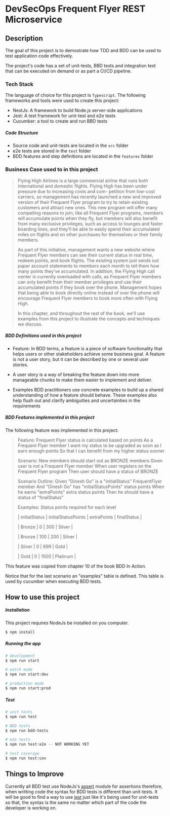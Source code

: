 # DevSecOps Frequent Flyer REST Microservice

## Description

The goal of this project is to demostrate how TDD and BDD can be used to test application code effectively.

The project's code has a set of unit-tests, BBD tests and integration test that can be executed on demand or as part a CI/CD pipeline.

### Tech Stack

The language of choice for this project is `Typescript`. The following frameworks and tools were used to create this project:

- NestJs: A framework to build Node.js server-side applications
- Jest: A test framework for unit-test and e2e tests
- Cucumber: a tool to create and run BBD tests

##### Code Structure

- Source code and unit-tests are located in the `src` folder
- e2e tests are stored in the `test` folder
- BDD features and step definitions are located in the `features` folder

### Business Case used to in this project

> Flying High Airlines is a large commercial airline that runs both international and domestic flights. Flying High has been under pressure due to increasing costs and com- petition from low-cost carriers, so management has recently launched a new and improved version of their Frequent Flyer program to try to retain existing customers and attract new ones. This new program will offer many compelling reasons to join; like all Frequent Flyer programs, members will accumulate points when they fly, but members will also benefit from many exclusive privileges, such as access to lounges and faster boarding lines, and they’ll be able to easily spend their accumulated miles on flights and on other purchases for themselves or their family members.
>
> As part of this initiative, management wants a new website where Frequent Flyer members can see their current status in real time, redeem points, and book flights. The existing system just sends out paper account statements to members each month to tell them how many points they’ve accumulated. In addition, the Flying High call center is currently overloaded with calls, as Frequent Flyer members can only benefit from their member privileges and use their accumulated points if they book over the phone. Management hopes that being able to book directly online instead of over the phone will encourage Frequent Flyer members to book more often with Flying High.
>
> In this chapter, and throughout the rest of the book, we’ll use examples from this project to illustrate the concepts and techniques we discuss.

##### BDD Definitions used in this project

- Feature: In BDD terms, a feature is a piece of software functionality that helps users or other stakeholders achieve some business goal. A feature is not a user story, but it can be described by one or several user stories.

- A user story is a way of breaking the feature down into more manageable chunks to make them easier to implement and deliver.

- Examples BDD practitioners use concrete examples to build up a shared understanding of how a feature should behave. These examples also help flush out and clarify ambiguities and uncertainties in the requirements

##### BDD Features implemented in this project

The following feature was implemented in this project:

> Feature: Frequent Flyer status is calculated based on points
> As a Frequent Flyer member
> I want my status to be upgraded as soon as I earn enough points
> So that I can benefit from my higher status sooner
>
> Scenario: New members should start out as BRONZE members
> Given user is not a Frequent Flyer member
> When user registers on the Frequent Flyer program
> Then user should have a status of BRONZE
>
> Scenario Outline:
> Given "Dinesh Go" is a "initialStatus" FrequentFlyer member
> And "Dinesh Go" has "initialStatusPoints" status points
> When he earns "extraPoints" extra status points
> Then he should have a status of "finalStatus"
>
> Examples: Status points required for each level
> 
> | initialStatus | initialStatusPoints | extraPoints | finalStatus |
> 
> | Bronze | 0 | 300 | Silver |
> 
> | Bronze | 100 | 200 | Silver |
> 
> | Silver | 0 | 699 | Gold |
> 
> | Gold | 0 | 1500 | Platinum |
> 

This feature was copied from chapter 10 of the book BDD In Action.

Notice that for the last scenario an "examples" table is defined. This table is used by cucumber when executing BDD tests.

## How to use this project

##### Installation

This project requires NodeJs be installed on you computer.

```bash
$ npm install
```

##### Running the app

```bash
# development
$ npm run start

# watch mode
$ npm run start:dev

# production mode
$ npm run start:prod
```

##### Test

```bash
# unit tests
$ npm run test

# BDD tests
$ npm run bdd-tests

# e2e tests
$ npm run test:e2e -- NOT WORKING YET

# test coverage
$ npm run test:cov
```

## Things to Improve
Currently all BDD test use NodeJs's [assert](https://nodejs.org/dist/latest-v14.x/docs/api/assert.html) module for assertions therefore, when writting code the syntax for BDD tests is different than unit-tests. It will be good to find a way to use [jest](https://jestjs.io/en/) just like it's being used for unit-tests so that, the syntax is the same no matter which part of the code the developer is working on.
